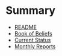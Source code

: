 # Summary

* [README](README.md)
* [Book of Beliefs](book-of-beliefs.md)
* [Current Status](current-status.md)
* [Monthly Reports](monthly-reports.md)

